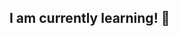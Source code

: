 ## I am currently learning! 👋

<!--
**Tilted77/Tilted77** is a ✨ _special_ ✨ repository because its `README.md` (this file) appears on your GitHub profile

- 🌱 I’m currently learning!

